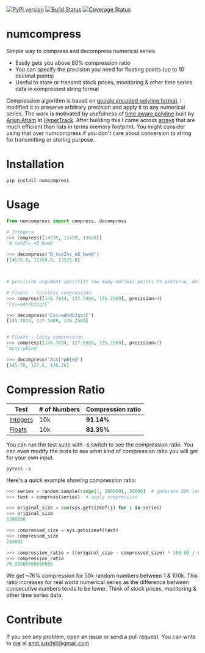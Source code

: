 [![PyPI version](https://badge.fury.io/py/numcompress.svg)](https://badge.fury.io/py/numcompress) [![Build Status](https://travis-ci.org/amit1rrr/numcompress.svg?branch=master)](https://travis-ci.org/amit1rrr/numcompress)  [![Coverage Status](https://coveralls.io/repos/github/amit1rrr/numcompress/badge.svg)](https://coveralls.io/github/amit1rrr/numcompress)

# numcompress
Simple way to compress and decompress numerical series.
 - Easily gets you above 80% compression ratio
 - You can specify the precision you need for floating points (up to 10 decimal points)
 - Useful to store or transmit stock prices, monitoring & other time series data in compressed string format

Compression algorithm is based on [google encoded polyline format](https://developers.google.com/maps/documentation/utilities/polylinealgorithm). I modified it to preserve arbitrary precision and apply it to any numerical series. The work is motivated by usefulness of [time aware polyline](https://www.hypertrack.com/blog/2016/09/01/the-missing-dimension-in-geospatial-data-formats/) built by [Arjun Attam](https://github.com/arjun27) at [HyperTrack](https://github.com/hypertrack/time-aware-polyline-py).
After building this I came across [arrays](https://docs.python.org/3/library/array.html) that are much efficient than lists in terms memory footprint. You might consider using that over numcompress if you don't care about conversion to string for transmitting or storing purpose.

# Installation
```
pip install numcompress
```

# Usage
```python
from numcompress import compress, decompress

# Integers
>>> compress([14578, 12759, 13525])
'B_twxZnv_nB_bwm@'

>>> decompress('B_twxZnv_nB_bwm@')
[14578.0, 12759.0, 13525.0]



# precision argument specifies how many decimal points to preserve, defaults to 3

# Floats - lossless compression
>>> compress([145.7834, 127.5989, 135.2569], precision=4)
'Csi~wAhdbJgqtC'

>>> decompress('Csi~wAhdbJgqtC')
[145.7834, 127.5989, 135.2569]


# Floats - lossy compression
>>> compress([145.7834, 127.5989, 135.2569], precision=2)
'Acn[rpB{n@'

>>> decompress('Acn[rpB{n@')
[145.78, 127.6, 135.26]

```


# Compression Ratio

| Test          | # of Numbers          | Compression ratio |
| ------------- |-------------- |---------------------------|
| [Integers](https://github.com/amit1rrr/numcompress/blob/master/test/test_numcompress.py#L29)    | 10k | **91.14%** |
| [Floats](https://github.com/amit1rrr/numcompress/blob/master/test/test_numcompress.py#L49)      | 10k | **81.35%** |

You can run the test suite with -s switch to see the compression ratio. You can even modify the tests to see what kind of compression ratio you will get for your own input.
```
pytest -s
```

Here's a quick example showing compression ratio:

```python
>>> series = random.sample(range(1, 100000), 50000)  # generate 50k random numbers between 1 and 100k
>>> text = compress(series)  # apply compression

>>> original_size = sum(sys.getsizeof(i) for i in series)
>>> original_size
1200000

>>> compressed_size = sys.getsizeof(text)
>>> compressed_size
284092

>>> compression_ratio = ((original_size - compressed_size) * 100.0) / original_size
>>> compression_ratio
76.32566666666666
```

We get ~76% compression for 50k random numbers between 1 & 100k. This ratio increases for real world numerical series as the difference between consecutive numbers tends to be lower. Think of stock prices, monitoring & other time series data.


# Contribute
If you see any problem, open an issue or send a pull request. You can write to [me](https://blog.amirathi.com/about/) at [amit.juschill@gmail.com](mailto:amit.juschill@gmail.com)
